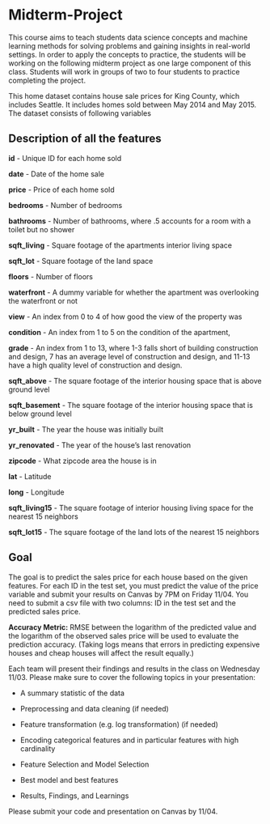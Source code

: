 # Midterm-Project

﻿This course aims to teach students data science concepts and machine learning methods for solving problems and gaining insights in real-world settings. In order to apply the concepts to practice, the students will be working on the following midterm project as one large component of this class. Students will work in groups of two to four students to practice completing the project. 

 

This home dataset contains house sale prices for King County, which includes Seattle. It includes homes sold between May 2014 and May 2015. The dataset consists of following variables



## Description of all the features

**id** - Unique ID for each home sold 

**date** - Date of the home sale 

**price** - Price of each home sold 

**bedrooms** - Number of bedrooms 

**bathrooms** - Number of bathrooms, where .5 accounts for a room with a toilet but no shower 

**sqft_living** - Square footage of the apartments interior living space 

**sqft_lot** - Square footage of the land space 

**floors** - Number of floors 

**waterfront** - A dummy variable for whether the apartment was overlooking the waterfront or not 

**view** - An index from 0 to 4 of how good the view of the property was 

**condition** - An index from 1 to 5 on the condition of the apartment, 

**grade** - An index from 1 to 13, where 1-3 falls short of building construction and design, 7 has an average level of construction and design, and 11-13 have a high quality level of construction and design. 

**sqft_above** - The square footage of the interior housing space that is above ground level 

**sqft_basement** - The square footage of the interior housing space that is below ground level 

**yr_built** - The year the house was initially built 

**yr_renovated** - The year of the house’s last renovation 

**zipcode** - What zipcode area the house is in 

**lat** - Latitude

**long** - Longitude 

**sqft_living15** - The square footage of interior housing living space for the nearest 15 neighbors 

**sqft_lot15** - The square footage of the land lots of the nearest 15 neighbors 

 

## Goal

The goal is to predict the sales price for each house based on the given features. For each ID in the test set, you must predict the value of the price variable and submit your results on Canvas by 7PM on Friday 11/04. You need to submit a csv file with two columns: ID in the test set and the predicted sales price.

 

**Accuracy Metric:** RMSE between the logarithm of the predicted value and the logarithm of the observed sales price will be used to evaluate the prediction accuracy. (Taking logs means that errors in predicting expensive houses and cheap houses will affect the result equally.)

 

Each team will present their findings and results in the class on Wednesday 11/03. Please make sure to cover the following topics in your presentation:

 

- A summary statistic of the data 

- Preprocessing and data cleaning (if needed)

- Feature transformation (e.g. log transformation) (if needed)

- Encoding categorical features and in particular features with high cardinality

- Feature Selection and Model Selection

- Best model and best features

- Results, Findings, and Learnings

 

Please submit your code and presentation on Canvas by 11/04.
